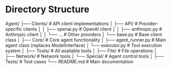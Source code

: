 # Directory Structure

Agent/
├── Clients/ # API client implementations
│ ├── API/ # Provider-specific clients
│ │ ├── openai.py # OpenAI client
│ │ ├── anthropic.py # Anthropic client
│ │ └── ... # Other providers
│ └── base.py # Base client class
│
├── Core/ # Core agent functionality
│ ├── agent_runner.py # Main agent class (replaces ModelInterface)
│ └── executor.py # Tool execution system
│
├── Tools/ # All available tools
│ ├── File/ # File operations
│ ├── Network/ # Network tools
│ └── Special/ # Agent control tools
│
├── Tests/ # Test cases
└── README.md # Main documentation
